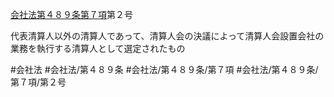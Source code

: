 [会社法第４８９条第７項](会社法＿＿＿＿第４８９条第７項)第２号

代表清算人以外の清算人であって、清算人会の決議によって清算人会設置会社の業務を執行する清算人として選定されたもの


#会社法
#会社法/第４８９条
#会社法/第４８９条/第７項
#会社法/第４８９条/第７項/第２号
